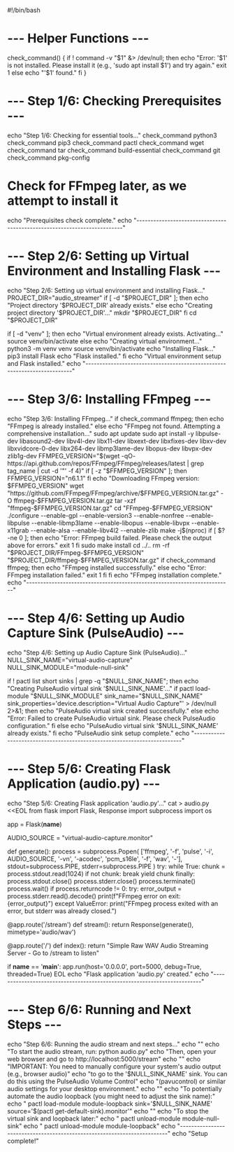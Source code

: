 #!/bin/bash

# --- Helper Functions ---
check_command() {
  if ! command -v "$1" &> /dev/null; then
    echo "Error: '$1' is not installed. Please install it (e.g., 'sudo apt install $1') and try again."
    exit 1
  else
    echo "'$1' found."
  fi
}

# --- Step 1/6: Checking Prerequisites ---
echo "Step 1/6: Checking for essential tools..."
check_command python3
check_command pip3
check_command pactl
check_command wget
check_command tar
check_command build-essential
check_command git
check_command pkg-config

# Check for FFmpeg later, as we attempt to install it

echo "Prerequisites check complete."
echo "-------------------------------------------------------------------------"

# --- Step 2/6: Setting up Virtual Environment and Installing Flask ---
echo "Step 2/6: Setting up virtual environment and installing Flask..."
PROJECT_DIR="audio_streamer"
if [ -d "$PROJECT_DIR" ]; then
    echo "Project directory '$PROJECT_DIR' already exists."
else
    echo "Creating project directory '$PROJECT_DIR'..."
    mkdir "$PROJECT_DIR"
fi
cd "$PROJECT_DIR"

if [ -d "venv" ]; then
    echo "Virtual environment already exists. Activating..."
    source venv/bin/activate
else
    echo "Creating virtual environment..."
    python3 -m venv venv
    source venv/bin/activate
    echo "Installing Flask..."
    pip3 install Flask
    echo "Flask installed."
fi
echo "Virtual environment setup and Flask installed."
echo "-------------------------------------------------------------------------"

# --- Step 3/6: Installing FFmpeg ---
echo "Step 3/6: Installing FFmpeg..."
if check_command ffmpeg; then
    echo "FFmpeg is already installed."
else
    echo "FFmpeg not found. Attempting a comprehensive installation..."
    sudo apt update
    sudo apt install -y libpulse-dev libasound2-dev libv4l-dev libx11-dev libxext-dev libxfixes-dev libxv-dev libxvidcore-0-dev libx264-dev libmp3lame-dev libopus-dev libvpx-dev zlib1g-dev
    FFMPEG_VERSION="$(wget -qO- https://api.github.com/repos/FFmpeg/FFmpeg/releases/latest | grep tag_name | cut -d '"' -f 4)"
    if [ -z "$FFMPEG_VERSION" ]; then
        FFMPEG_VERSION="n6.1.1"
    fi
    echo "Downloading FFmpeg version: $FFMPEG_VERSION"
    wget "https://github.com/FFmpeg/FFmpeg/archive/$FFMPEG_VERSION.tar.gz" -O ffmpeg-$FFMPEG_VERSION.tar.gz
    tar -xzf "ffmpeg-$FFMPEG_VERSION.tar.gz"
    cd "FFmpeg-$FFMPEG_VERSION"
    ./configure --enable-gpl --enable-version3 --enable-nonfree --enable-libpulse --enable-libmp3lame --enable-libopus --enable-libvpx --enable-x11grab --enable-alsa --enable-libv4l2 --enable-zlib
    make -j$(nproc)
    if [ $? -ne 0 ]; then
        echo "Error: FFmpeg build failed. Please check the output above for errors."
        exit 1
    fi
    sudo make install
    cd ../..
    rm -rf "$PROJECT_DIR/FFmpeg-$FFMPEG_VERSION" "$PROJECT_DIR/ffmpeg-$FFMPEG_VERSION.tar.gz"
    if check_command ffmpeg; then
        echo "FFmpeg installed successfully."
    else
        echo "Error: FFmpeg installation failed."
        exit 1
    fi
fi
echo "FFmpeg installation complete."
echo "-------------------------------------------------------------------------"

# --- Step 4/6: Setting up Audio Capture Sink (PulseAudio) ---
echo "Step 4/6: Setting up Audio Capture Sink (PulseAudio)..."
NULL_SINK_NAME="virtual-audio-capture"
NULL_SINK_MODULE="module-null-sink"

if ! pactl list short sinks | grep -q "$NULL_SINK_NAME"; then
    echo "Creating PulseAudio virtual sink '$NULL_SINK_NAME'..."
    if pactl load-module "$NULL_SINK_MODULE" sink_name="$NULL_SINK_NAME" sink_properties='device.description="Virtual Audio Capture"' > /dev/null 2>&1; then
        echo "PulseAudio virtual sink created successfully."
    else
        echo "Error: Failed to create PulseAudio virtual sink. Please check PulseAudio configuration."
    fi
else
    echo "PulseAudio virtual sink '$NULL_SINK_NAME' already exists."
fi
echo "PulseAudio sink setup complete."
echo "-------------------------------------------------------------------------"

# --- Step 5/6: Creating Flask Application (audio.py) ---
echo "Step 5/6: Creating Flask application 'audio.py'..."
cat > audio.py <<EOL
from flask import Flask, Response
import subprocess
import os

app = Flask(__name__)

AUDIO_SOURCE = "virtual-audio-capture.monitor"

def generate():
    process = subprocess.Popen(
        ['ffmpeg', '-f', 'pulse', '-i', AUDIO_SOURCE, '-vn', '-acodec', 'pcm_s16le', '-f', 'wav', '-'],
        stdout=subprocess.PIPE,
        stderr=subprocess.PIPE
    )
    try:
        while True:
            chunk = process.stdout.read(1024)
            if not chunk:
                break
            yield chunk
    finally:
        process.stdout.close()
        process.stderr.close()
        process.terminate()
        process.wait()
        if process.returncode != 0:
            try:
                error_output = process.stderr.read().decode()
                print(f"FFmpeg error on exit: {error_output}")
            except ValueError:
                print("FFmpeg process exited with an error, but stderr was already closed.")

@app.route('/stream')
def stream():
    return Response(generate(), mimetype='audio/wav')

@app.route('/')
def index():
    return "Simple Raw WAV Audio Streaming Server - Go to /stream to listen"

if __name__ == '__main__':
    app.run(host='0.0.0.0', port=5000, debug=True, threaded=True)
EOL
echo "Flask application 'audio.py' created."
echo "-------------------------------------------------------------------------"

# --- Step 6/6: Running and Next Steps ---
echo "Step 6/6: Running the audio stream and next steps..."
echo ""
echo "To start the audio stream, run: python audio.py"
echo "Then, open your web browser and go to http://localhost:5000/stream"
echo ""
echo "IMPORTANT: You need to manually configure your system's audio output (e.g., browser audio)"
echo "to go to the '$NULL_SINK_NAME' sink. You can do this using the PulseAudio Volume Control"
echo "(pavucontrol) or similar audio settings for your desktop environment."
echo ""
echo "To potentially automate the audio loopback (you might need to adjust the sink name):"
echo "  pactl load-module module-loopback sink='$NULL_SINK_NAME' source='$(pactl get-default-sink).monitor'"
echo ""
echo "To stop the virtual sink and loopback later:"
echo "  pactl unload-module module-null-sink"
echo "  pactl unload-module module-loopback"
echo "-------------------------------------------------------------------------"
echo "Setup complete!"
